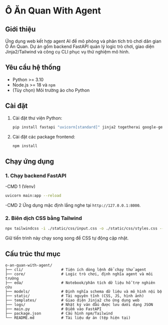 # Ô Ăn Quan With Agent

## Giới thiệu

Ứng dụng web kết hợp agent AI để mô phỏng và phân tích trò chơi dân gian Ô Ăn Quan. Dự án gồm backend FastAPI quản lý logic trò chơi, giao diện Jinja2/Tailwind và công cụ CLI phục vụ thử nghiệm mô hình.

## Yêu cầu hệ thống

- Python >= 3.10
- Node.js >= 18 và `npm`
- (Tùy chọn) Môi trường ảo cho Python

## Cài đặt

1. Cài đặt thư viện Python:

   ```bash
   pip install fastapi "uvicorn[standard]" jinja2 togetherai google-genai
   ```

2. Cài đặt các package frontend:

   ```bash
   npm install
   ```
   
## Chạy ứng dụng

### 1. Chạy backend FastAPI
 
-CMD 1 (Venv)
 ```bash
 uvicorn main:app --reload
 ```
 
-CMD 2
Ứng dụng mặc định lắng nghe tại `http://127.0.0.1:8000`.

### 2. Biên dịch CSS bằng Tailwind

 ```bash
 npx tailwindcss -i ./static/css/input.css -o ./static/css/styles.css --watch
```

Giữ tiến trình này chạy song song để CSS tự động cập nhật.

## Cấu trúc thư mục

```
o-an-quan-with-agent/
├── cli/                 # Tiện ích dòng lệnh để chạy thử agent
├── core/                # Logic trò chơi, định nghĩa agent và môi trường
├── eda/                 # Notebook/phân tích dữ liệu hỗ trợ nghiên cứu
├── models/              # Định nghĩa schema dữ liệu và mô hình nội bộ
├── static/              # Tài nguyên tĩnh (CSS, JS, hình ảnh)
├── templates/           # Giao diện Jinja2 cho ứng dụng web
├── logs/                # Nhật ký ván đấu được lưu dưới dạng JSON
├── main.py              # Điểm vào FastAPI
├── package.json         # Cấu hình npm/Tailwind
└── README.md            # Tài liệu dự án (tệp hiện tại)
```
